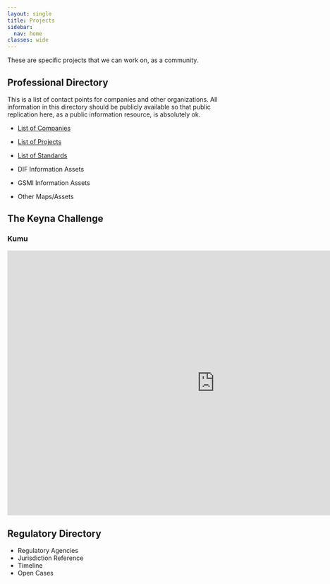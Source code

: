 ```yaml
---
layout: single
title: Projects
sidebar:
  nav: home
classes: wide
---
```

These are specific projects that we can work on, as a community.

## Professional Directory

This is a list of contact points for companies and other organizations.  All
information in this directory should be publicly available so that public
replication here, as a public information resource, is absolutely ok.

* [List of Companies](/_pages/database/companies/)
* [List of Projects](/_pages/database/projects/)
* [List of Standards](/_pages/database/standards/)

* DIF Information Assets
* GSMI Information Assets
* Other Maps/Assets

## The Keyna Challenge

### Kumu
<iframe src="https://embed.kumu.io/3acd9c750afde2aec00498f5c999f950" width="940" height="600" frameborder="0"></iframe>


## Regulatory Directory

* Regulatory Agencies
* Jurisdiction Reference
* Timeline
* Open Cases
